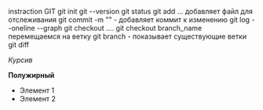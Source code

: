 instraction GIT
git init
git --version
git status
git add ... добавляет файл для отслеживания
git commit -m "" - добавляет коммит к изменению
git log --oneline --graph
git checkout ....
git checkout branch_name перемещаемся на ветку
git branch - показывает существующие ветки
git diff

*Курсив*

**Полужирный**

* Элемент 1 
* Элемент 2
